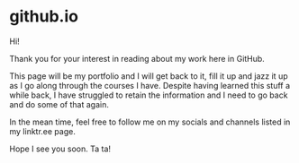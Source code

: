 # github.io

Hi!

Thank you for your interest in reading about my work here in GitHub.

This page will be my portfolio and I will get back to it, fill it up and jazz it up as I go along through the courses I have. Despite having learned this stuff a while back, I have struggled to retain the information and I need to go back and do some of that again.

In the mean time, feel free to follow me on my socials and channels listed in my linktr.ee page.

Hope I see you soon. Ta ta!
